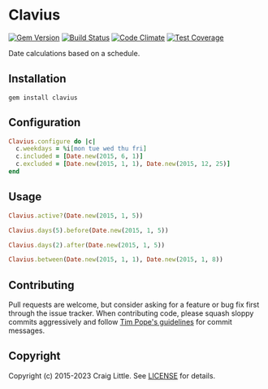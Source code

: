 # Clavius

[![Gem Version](https://badge.fury.io/rb/clavius.svg)](http://badge.fury.io/rb/clavius)
[![Build
Status](https://github.com/craiglittle/clavius/actions/workflows/build.yml/badge.svg?branch=master)](https://github.com/craiglittle/clavius/actions?query=branch%3Amaster)
[![Code Climate](https://codeclimate.com/github/craiglittle/clavius/badges/gpa.svg)](https://codeclimate.com/github/craiglittle/clavius)
[![Test Coverage](https://codeclimate.com/github/craiglittle/clavius/badges/coverage.svg)](https://codeclimate.com/github/craiglittle/clavius)

Date calculations based on a schedule.


## Installation

```
gem install clavius
```

## Configuration

```ruby
Clavius.configure do |c|
  c.weekdays = %i[mon tue wed thu fri]
  c.included = [Date.new(2015, 6, 1)]
  c.excluded = [Date.new(2015, 1, 1), Date.new(2015, 12, 25)]
end
```

## Usage

```ruby
Clavius.active?(Date.new(2015, 1, 5))

Clavius.days(5).before(Date.new(2015, 1, 5))

Clavius.days(2).after(Date.new(2015, 1, 5))

Clavius.between(Date.new(2015, 1, 1), Date.new(2015, 1, 8))
```

## Contributing

Pull requests are welcome, but consider asking for a feature or bug fix first
through the issue tracker. When contributing code, please squash sloppy commits
aggressively and follow [Tim Pope's guidelines](http://tbaggery.com/2008/04/19/a-note-about-git-commit-messages.html)
for commit messages.

## Copyright

Copyright (c) 2015-2023 Craig Little. See [LICENSE][license] for details.

[license]: https://github.com/craiglittle/clavius/blob/master/LICENSE
